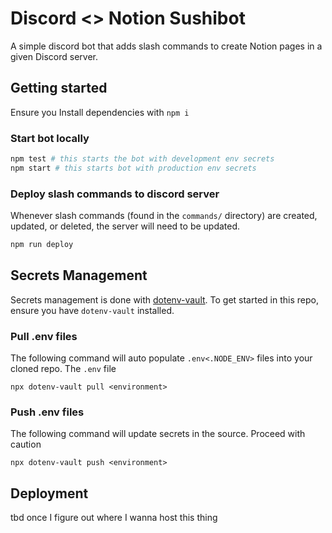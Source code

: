 # Discord <> Notion Sushibot
A simple discord bot that adds slash commands to create Notion pages in a given Discord server.

## Getting started 
Ensure you 
Install dependencies with `npm i`


### Start bot locally  
``` sh
npm test # this starts the bot with development env secrets 
npm start # this starts bot with production env secrets 
```

### Deploy slash commands to discord server 
Whenever slash commands (found in the `commands/` directory) are created, updated, or deleted, the server will need to be updated. 
``` sh
npm run deploy
```

## Secrets Management
Secrets management is done with [dotenv-vault](https://www.dotenv.org/get-started). To get started in this repo, ensure you have `dotenv-vault` installed.

### Pull .env files
The following command will auto populate `.env<.NODE_ENV>` files into your cloned repo. The `.env` file  
```
npx dotenv-vault pull <environment>
```

### Push .env files
The following command will update secrets in the source. Proceed with caution 
```
npx dotenv-vault push <environment>
```

## Deployment 
tbd once I figure out where I wanna host this thing